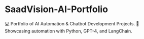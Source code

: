 # SaadVision-AI-Portfolio
💻 Portfolio of AI Automation &amp; Chatbot Development Projects.    🚀 Showcasing automation with Python, GPT-4, and LangChain.  
